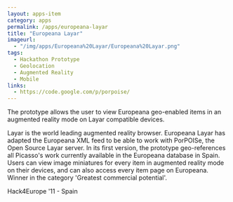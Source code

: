 ```yaml
---
layout: apps-item
category: apps
permalink: /apps/europeana-layar
title: "Europeana Layar"
imageurl:
  - "/img/apps/Europeana%20Layar/Europeana%20Layar.png"
tags:
  - Hackathon Prototype
  - Geolocation
  - Augmented Reality
  - Mobile
links:
  - https://code.google.com/p/porpoise/
---
```


The prototype allows the user to view Europeana geo-enabled items in an augmented reality mode on Layar compatible devices.

Layar is the world leading augmented reality browser. Europeana Layar has adapted the Europeana XML feed to be able to work with PorPOISe, the Open Source Layar server. In its first version, the prototype geo-references all Picasso's work currently available in the Europeana database in Spain. Users can view image miniatures for every item in augmented reality mode on their devices, and can also access every item page on Europeana. Winner in the category 'Greatest commercial potential'.

Hack4Europe '11 - Spain
